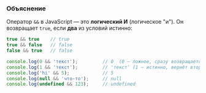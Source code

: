 
### Объяснение
Оператор `&&` в JavaScript — это **логический И** (логическое "и").
Он возвращает `true`, если **два** из условий истинно:
```js
true && true    // true
true && false   // false
false && true   // false

console.log(0 && 'текст');         // 0  (0 — ложное, сразу возвращается)
console.log(1 && 'текст');         // 'текст' (1 — истинно, вернёт второе)
console.log('hi' && 5);            // 5
console.log(null && 'что-то');     // null
console.log(undefined && 123);     // undefined

```
